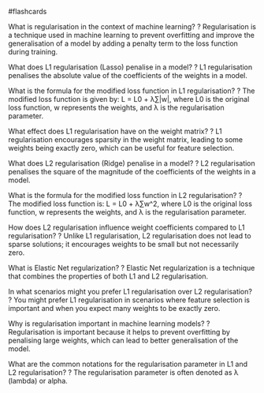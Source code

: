 #flashcards

What is regularisation in the context of machine learning?
?
Regularisation is a technique used in machine learning to prevent overfitting and improve the generalisation of a model by adding a penalty term to the loss function during training.

What does L1 regularisation (Lasso) penalise in a model?
?
L1 regularisation penalises the absolute value of the coefficients of the weights in a model.

What is the formula for the modified loss function in L1 regularisation?
?
The modified loss function is given by: L = L0 + λ∑|w|, where L0 is the original loss function, w represents the weights, and λ is the regularisation parameter.

What effect does L1 regularisation have on the weight matrix?
?
L1 regularisation encourages sparsity in the weight matrix, leading to some weights being exactly zero, which can be useful for feature selection.

What does L2 regularisation (Ridge) penalise in a model?
?
L2 regularisation penalises the square of the magnitude of the coefficients of the weights in a model.

What is the formula for the modified loss function in L2 regularisation?
?
The modified loss function is: L = L0 + λ∑w^2, where L0 is the original loss function, w represents the weights, and λ is the regularisation parameter.

How does L2 regularisation influence weight coefficients compared to L1 regularisation?
?
Unlike L1 regularisation, L2 regularisation does not lead to sparse solutions; it encourages weights to be small but not necessarily zero.

What is Elastic Net regularization?
?
Elastic Net regularization is a technique that combines the properties of both L1 and L2 regularisation.

In what scenarios might you prefer L1 regularisation over L2 regularisation?
?
You might prefer L1 regularisation in scenarios where feature selection is important and when you expect many weights to be exactly zero.

Why is regularisation important in machine learning models?
?
Regularisation is important because it helps to prevent overfitting by penalising large weights, which can lead to better generalisation of the model.

What are the common notations for the regularisation parameter in L1 and L2 regularisation?
?
The regularisation parameter is often denoted as λ (lambda) or alpha.

